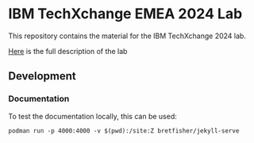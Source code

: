 # IBM TechXchange EMEA 2024 Lab

This repository contains the material for the IBM TechXchange 2024 lab.

[Here](https://fale.github.io/ibm-techxchange-emea-24) is the full description of the lab

## Development

### Documentation

To test the documentation locally, this can be used:

    podman run -p 4000:4000 -v $(pwd):/site:Z bretfisher/jekyll-serve
